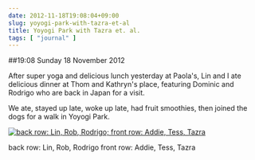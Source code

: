 ```yaml
---
date: 2012-11-18T19:08:04+09:00
slug: yoyogi-park-with-tazra-et-al
title: Yoyogi Park with Tazra et. al.
tags: [ "journal" ]
---
```


##19:08 Sunday 18 November 2012

After super yoga and delicious lunch yesterday at Paola's, Lin and I ate delicious dinner at Thom and Kathryn's place, featuring Dominic and Rodrigo who are back in Japan for a visit.

We ate, stayed up late, woke up late, had fruit smoothies, then joined the dogs for a walk in Yoyogi Park.

[![back row: Lin, Rob, Rodrigo; front row: Addie, Tess, Tazra](/images/2012/11/photo.jpg)](/images/2012/11/photo.jpg)

back row: Lin, Rob, Rodrigo
front row: Addie, Tess, Tazra


